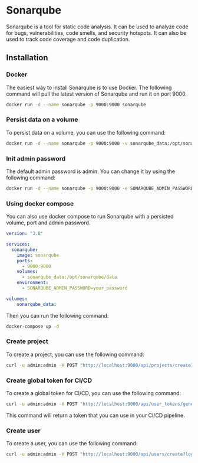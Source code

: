 # Sonarqube

Sonarqube is a tool for static code analysis. It can be used to analyze code for bugs, vulnerabilities, code smells, and security hotspots. It can also be used to track code coverage and code duplication.

## Installation

### Docker

The easiest way to install Sonarqube is to use Docker. The following command will pull the latest version of Sonarqube and run it on port 9000.

```bash
docker run -d --name sonarqube -p 9000:9000 sonarqube
```

### Persist data on a volume

To persist data on a volume, you can use the following command:

```bash
docker run -d --name sonarqube -p 9000:9000 -v sonarqube_data:/opt/sonarqube/data sonarqube
```

### Init admin password

The default admin password is admin. You can change it by using the following command:

```bash
docker run -d --name sonarqube -p 9000:9000 -e SONARQUBE_ADMIN_PASSWORD=your_password sonarqube
```

### Using docker compose

You can also use docker compose to run Sonarqube with a persisted volume, port and admin password.

```yaml
version: "3.8"

services:
  sonarqube:
    image: sonarqube
    ports:
      - 9000:9000
    volumes:
      - sonarqube_data:/opt/sonarqube/data
    environment:
      - SONARQUBE_ADMIN_PASSWORD=your_password

volumes:
    sonarqube_data:
```

Then you can run the following command:

```bash
docker-compose up -d
```

### Create project

To create a project, you can use the following command:

```bash
curl -u admin:admin -X POST "http://localhost:9000/api/projects/create?name=project_name&project=project_key"
```

### Create global token for CI/CD

To create a global token for CI/CD, you can use the following command:

```bash
curl -u admin:admin -X POST "http://localhost:9000/api/user_tokens/generate?name=token_name"
```

This command will return a token that you can use in your CI/CD pipeline.

### Create user

To create a user, you can use the following command:

```bash
curl -u admin:admin -X POST "http://localhost:9000/api/users/create?login=user_login&name=user_name&password=user_password"
```